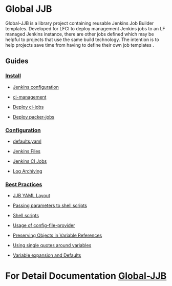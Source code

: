 # Global JJB

Global-JJB is a library project containing reusable Jenkins Job Builder
templates. Developed for LFCI to deploy management Jenkins jobs to an LF
managed Jenkins instance, there are other jobs defined which may be helpful
to projects that use the same build technology. The intention is to help
projects save time from having to define their own job templates .

## Guides

### [Install](https://docs.releng.linuxfoundation.org/projects/global-jjb/en/latest/install.html)

-   [Jenkins configuration](https://docs.releng.linuxfoundation.org/projects/global-jjb/en/latest/install.html#jenkins-configuration)

-   [ci-management](https://docs.releng.linuxfoundation.org/projects/global-jjb/en/latest/install.html#ci-management)

-   [Deploy ci-jobs](https://docs.releng.linuxfoundation.org/projects/global-jjb/en/latest/install.html#deploy-ci-jobs)

-   [Deploy packer-jobs](https://docs.releng.linuxfoundation.org/projects/global-jjb/en/latest/install.html#deploy-packer-jobs)

### [Configuration](https://docs.releng.linuxfoundation.org/projects/global-jjb/en/latest/configuration.html)

-   [defaults.yaml](https://docs.releng.linuxfoundation.org/projects/global-jjb/en/latest/configuration.html#defaults-yaml)

-   [Jenkins Files](https://docs.releng.linuxfoundation.org/projects/global-jjb/en/latest/configuration.html#jenkins-files)

-   [Jenkins CI Jobs](https://docs.releng.linuxfoundation.org/projects/global-jjb/en/latest/configuration.html#jenkins-ci-jobs)

-   [Log Archiving](https://docs.releng.linuxfoundation.org/projects/global-jjb/en/latest/configuration.html#log-archiving)

### [Best Practices](https://docs.releng.linuxfoundation.org/projects/global-jjb/en/latest/best-practices.html)

-   [JJB YAML Layout](https://docs.releng.linuxfoundation.org/projects/global-jjb/en/latest/best-practices.html#jjb-yaml-layout)

-   [Passing parameters to shell scripts](https://docs.releng.linuxfoundation.org/projects/global-jjb/en/latest/best-practices.html#passing-parameters-to-shell-scripts)

-   [Shell scripts](https://docs.releng.linuxfoundation.org/projects/global-jjb/en/latest/best-practices.html#shell-scripts)

-   [Usage of config-file-provider](https://docs.releng.linuxfoundation.org/projects/global-jjb/en/latest/best-practices.html#usage-of-config-file-provider)

-   [Preserving Objects in Variable References](https://docs.releng.linuxfoundation.org/projects/global-jjb/en/latest/best-practices.html#preserving-objects-in-variable-references)

-   [Using single quotes around variables](https://docs.releng.linuxfoundation.org/projects/global-jjb/en/latest/best-practices.html#using-single-quotes-around-variables)

-   [Variable expansion and Defaults](https://docs.releng.linuxfoundation.org/projects/global-jjb/en/latest/best-practices.html#variable-expansion-and-defaults)

# For Detail Documentation [Global-JJB](http://docs.releng.linuxfoundation.org/projects/global-jjb)
